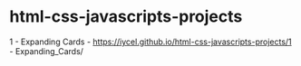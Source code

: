 # html-css-javascripts-projects

1 - Expanding Cards - https://iycel.github.io/html-css-javascripts-projects/1 - Expanding_Cards/
